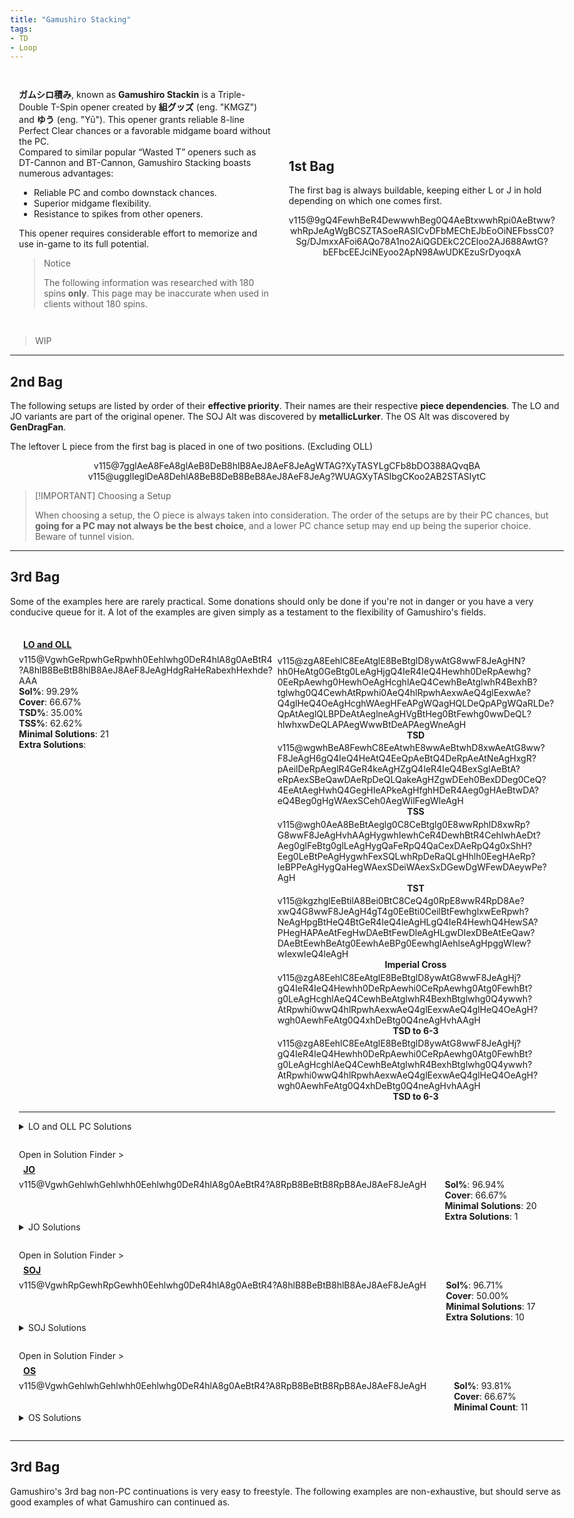 ```yaml
---
title: "Gamushiro Stacking"
tags:
- TD
- Loop
---
```

<head>
<meta name="description" content="Gamushiro Stacking, a Triple-Double opener by 組グッズ and ゆう.">
</head>
<style>
    html{
        display: flex;
        justify-content: center;
        width: 100vw;
        height: 100vh;
    }
    body{
        width: 100vw;
        max-width: 1500px;
    }
    article{
        padding: 0 1em;
    }
    #intro{
        display: grid;
        grid-template-areas: 'text image';
        grid-template-columns: 1fr 0.75fr;
        place-items: center;
    }
    #intro-text{
        padding: 1em;
    }
    #bag-1{
        padding: 1em;
        grid-area: image;
    }
    .only-for-mobile{
        display: none;
    }
    .stat{
        width: 100%;
    }
    .setup-body{
        padding: 1em;
        position: relative;
    }
    .setup-body h3{
        margin: 0.5em;
        font-size: 1em;
        width: auto;
    }
    .setup-body h3 img{
        height: 2em;
        width: 2em;
    }
    .setup-details{
        display: grid;
        grid-template-areas: "info conts";
    }
    .setup-info{
        grid-area: info;
    }
    .fumen-image{
        outline: 1px solid var(--outlinegray);
    }
    .setup-continuations{
        grid-area: conts;
        display: inline-flex;
        flex-wrap: wrap;
        justify-content: center;
        align-items: center;
    }
    .setup-continuations .fumen-figure{
        margin: 0.125em;
    }
    @media all and (max-width: 900px){
        #intro{
            display: flex;
            flex-direction: column;
        }
        #bag-1{
            display: block;
        }
        .only-for-mobile{
            display: block;
        }
    }
    @media all and (max-width: 500px){
        #configs{
            margin: 0 0.5em;
        }
    }
</style>
<div id="intro">
    <div id="intro-text">
        <p>
            <strong>ガムシロ積み</strong>, known as <strong>Gamushiro Stackin</strong> is a Triple-Double T-Spin opener created by <strong>組グッズ</strong> (eng. "KMGZ") and <strong>ゆう</strong> (eng. "Yū"). This opener grants reliable 8-line Perfect Clear chances or a favorable midgame board without the PC.<br>
            Compared to similar popular “Wasted <span class="mino">T</span>” openers such as DT-Cannon and BT-Cannon, Gamushiro Stacking boasts numerous advantages:
            <ul>
                <li>Reliable PC and combo downstack chances.</li>
                <li>Superior midgame flexibility.</li>
                <li>Resistance to spikes from other openers.</li>
            </ul>
        </p>
        <p>
            This opener requires considerable effort to memorize and use in-game to its full potential.
        </p>
        <blockquote class="danger-callout">
        <p>Notice</p>
        <p>The following information was researched with 180 spins <strong>only</strong>. This page may be inaccurate when used in clients without 180 spins.</p>
        </block>
    </div>
    <hr class="only-for-mobile">
    <div id="bag-1">
        <p>
            <h2 style="width:100%">1st Bag</h2>
            <p>The first bag is always buildable, keeping either <span class="mino">L</span> or <span class="mino">J</span> in hold depending on which one comes first.</p>
        </p>
        <center>
            <figfumen size="33">v115@9gQ4FewhBeR4DewwwhBeg0Q4AeBtxwwhRpi0AeBtww?whRpJeAgWgBCSZTASoeRASICvDFbMEChEJbEoOiNEFbssC0?Sg/DJmxxAFoi6AQo78A1no2AiQGDEkC2CEloo2AJ688AwtG?bEFbcEEJciNEyoo2ApN98AwUDKEzuSrDyoqxA</figfumen>
        </center>
    </div>
</div>
<blockquote class="warning-callout">
    <p>WIP</p>
</blockquote>

---
## 2nd Bag
The following setups are listed by order of their **effective priority**. Their names are their respective **piece dependencies**. The <span class="mino">LO</span> and <span class="mino">JO</span> variants are part of the original opener. The <span class="mino">SOJ</span> Alt was discovered by **metallicLurker**. The <span class="mino">OS</span> Alt was discovered by **GenDragFan**.

The leftover <span class="mino">L</span> piece from the first bag is placed in one of two positions. <span style="color: var(--graygray)">(Excluding OLL)</span>
<center><div>
<figfumen height="7">v115@7gglAeA8FeA8glAeB8DeB8hlB8AeJ8AeF8JeAgWTAG?XyTASYLgCFb8bDO388AQvqBA</figfumen>
<figfumen height="7">v115@ugglIeglDeA8DehlA8BeB8DeB8BeB8AeJ8AeF8JeAg?WUAGXyTASIbgCKoo2AB2STASIytC</figfumen>
</div></center>

> [!IMPORTANT] Choosing a Setup
> 
> When choosing a setup, the <span class="mino">O</span> piece is always taken into consideration. The order of the setups are by their PC chances, but **going for a PC may not always be the best choice**, and a lower PC chance setup may end up being the superior choice. Beware of tunnel vision.

---

## 3rd Bag
Some of the examples here are rarely practical. Some donations should only be done if you're not in danger or you have a very conducive queue for it. A lot of the examples are given simply as a testament to the flexibility of Gamushiro's fields.

<div class="setup-body">
    <a href="#lo"><h3 id="lo" class="setup-title"><span class="mino">LO</span> and <span class="mino">OLL</span></h3></a>
    <div class="setup-details">
        <div class="setup-info">
            <fumen class="setup-image" height="10">v115@VgwhGeRpwhGeRpwhh0Eehlwhg0DeR4hlA8g0AeBtR4?A8hlB8BeBtB8hlB8AeJ8AeF8JeAgHdgRaHeRabexhHexhde?AAA</fumen>
            <div class="setup-stats">
                <div class="stat"><strong>Sol%</strong>: 
                    <span title="5004/5040" class="with180">99.29%</span>
                </div>
                <div class="stat"><strong>Cover</strong>: 66.67%</div>
                <div class="stat"><strong>TSD%</strong>: 35.00%</div>
                <div class="stat"><strong>TSS%</strong>: 62.62%</div>
                <div title="Number of solutions needed to maximize PC chances." class="stat"><strong>Minimal Solutions</strong>: <span class="with180">21</span></div>
                <div title="Number of optional solutions to use for extra T-Spins." class="stat"><strong>Extra Solutions</strong>: </div>
            </div>
        </div>
        <div class="setup-continuations">
            <figure class="fumen-figure">
                <fumen size="15" height="10" delay="1000" lock="true">v115@zgA8EehlC8EeAtglE8BeBtglD8ywAtG8wwF8JeAgHN?hh0HeAtg0GeBtg0LeAgHjgQ4IeR4IeQ4Hewhh0DeRpAewhg?0EeRpAewhg0HewhOeAgHcghlAeQ4CewhBeAtglwhR4BexhB?tglwhg0Q4CewhAtRpwhi0AeQ4hlRpwhAexwAeQ4glEexwAe?Q4glHeQ4OeAgHcghWAegHFeAPgWQagHQLDeQpAPgWQaRLDe?QpAtAeglQLBPDeAtAeglneAgHVgBtHeg0BtFewhg0wwDeQL?hlwhxwDeQLAPAegWwwBtDeAPAegWneAgH</fumen>
            <div class="stat"><center><strong>TSD</strong></center></div>
            </figure>
            <figure class="fumen-figure">
                <fumen size="15" height="10" delay="1000" lock="true">v115@wgwhBeA8FewhC8EeAtwhE8wwAeBtwhD8xwAeAtG8ww?F8JeAgH6gQ4IeQ4HeAtQ4EeQpAeBtQ4DeRpAeAtNeAgHxgR?pAeilDeRpAeglR4GeR4keAgHZgQ4IeR4IeQ4BexSglAeBtA?eRpAexSBeQawDAeRpDeQLQakeAgHZgwDEeh0BexDDeg0CeQ?4EeAtAegHwhQ4GegHIeAPkeAgHfghHDeR4Aeg0gHAeBtwDA?eQ4Beg0gHgWAexSCeh0AegWilFegWleAgH</fumen>
            <div class="stat"><center><strong>TSS</strong></center></div>
            </figure>
            <figure class="fumen-figure">
                <fumen size="15" height="10" delay="1000" lock="true">v115@wgh0AeA8BeBtAeglg0C8CeBtglg0E8wwRphlD8xwRp?G8wwF8JeAgHvhAAgHygwhIewhCeR4DewhBtR4CehlwhAeDt?Aeg0glFeBtg0glLeAgHygQaFeRpQ4QaCexDAeRpQ4g0xShH?Eeg0LeBtPeAgHygwhFexSQLwhRpDeRaQLgHhlh0EegHAeRp?IeBPPeAgHygQaHegWAexSDeiWAexSxDGewDgWFewDAeywPe?AgH</fumen>
            <div class="stat"><center><strong>TST</strong></center></div>
            </figure>
            <figure class="fumen-figure">
                <fumen size="15" height="10" delay="1000" lock="true">v115@kgzhglEeBtilA8Bei0BtC8CeQ4g0RpE8wwR4RpD8Ae?xwQ4G8wwF8JeAgH4gT4g0EeBti0CeilBtFewhglxwEeRpwh?NeAgHpgBtHeQ4BtGeR4IeQ4leAgHLgQ4IeR4HewhQ4HewSA?PHegHAPAeAtFegHwDAeBtFewDleAgHLgwDIexDBeAtEeQaw?DAeBtEewhBeAtg0EewhAeBPg0EewhglAehlseAgHpggWIew?wIexwIeQ4leAgH</fumen>
            <div class="stat"><center><strong>Imperial Cross</strong></center></div>
            </figure>
            <figure class="fumen-figure">
                <fumen size="15" height="10" delay="1000" lock="true">v115@zgA8EehlC8EeAtglE8BeBtglD8ywAtG8wwF8JeAgHj?gQ4IeR4IeQ4Hewhh0DeRpAewhi0CeRpAewhg0Atg0FewhBt?g0LeAgHcghlAeQ4CewhBeAtglwhR4BexhBtglwhg0Q4ywwh?AtRpwhi0wwQ4hlRpwhAexwAeQ4glEexwAeQ4glHeQ4OeAgH?wgh0AewhFeAtg0Q4xhDeBtg0Q4neAgHvhAAgH</fumen>
            <div class="stat"><center><strong>TSD to 6-3</strong></center></div>
            </figure>
            <figure class="fumen-figure">
                <fumen size="15" height="10" delay="1000" lock="true">v115@zgA8EehlC8EeAtglE8BeBtglD8ywAtG8wwF8JeAgHj?gQ4IeR4IeQ4Hewhh0DeRpAewhi0CeRpAewhg0Atg0FewhBt?g0LeAgHcghlAeQ4CewhBeAtglwhR4BexhBtglwhg0Q4ywwh?AtRpwhi0wwQ4hlRpwhAexwAeQ4glEexwAeQ4glHeQ4OeAgH?wgh0AewhFeAtg0Q4xhDeBtg0Q4neAgHvhAAgH</fumen>
            <div class="stat"><center><strong>TSD to 6-3</strong></center></div>
            </figure>
        </div>
    </div>
    <hr class="small">
    <details>
    <summary><span class="mino">LO</span> and <span class="mino">OLL</span> PC Solutions</summary>
        <div>
            <h3>Minimals</h3>
            <div class="solutions with180">
                <figure class="fumen-figure"><fumen height="6" size="16">v115@zgA8g0zhhlC8i0R4AtglE8R4BtglD8ywAtG8wwF8Je?AgH</fumen><figcaption>Cover: 39.29%<br>Save: O</ficaption></figure>
                <figure class="fumen-figure"><fumen height="6" size="16">v115@zgA8Rph0ywC8Rpg0R4wwglE8R4ilD8zhG8g0F8JeAg?H</fumen><figcaption>Cover: 24.44%<br>Save: Z</ficaption></figure>
                <figure class="fumen-figure"><fumen height="6" size="16">v115@zgA8zhAtRpC8i0BtRpE8g0AtilD8ywglG8wwF8JeAg?H</fumen><figcaption>Cover: 23.77%<br>Save: S</ficaption></figure>
                <figure class="fumen-figure"><fumen height="6" size="16">v115@zgA8ilzhC8glywg0RpE8R4g0RpD8R4h0G8wwF8JeAg?H</fumen><figcaption>Cover: 20.08%<br>Save: Z</ficaption></figure>
                <figure class="fumen-figure"><fumen height="6" size="16">v115@zgA8g0BtzhC8i0hlRpE8BtglRpD8ywglG8wwF8JeAg?H</fumen><figcaption>Cover: 19.40%<br>Save: S</ficaption></figure>
                <figure class="fumen-figure"><fumen height="6" size="16">v115@zgA8Rpg0R4hlC8Rpi0AtglE8R4BtglD8ywAtG8wwF8?JeAgH</fumen><figcaption>Cover: 19.05%<br>Save: I</ficaption></figure>
                <figure class="fumen-figure"><fumen height="6" size="16">v115@zgA8Rph0Q4hlC8Rpg0wwR4glE8ywQ4glD8zhG8g0F8?JeAgH</fumen><figcaption>Cover: 17.78%<br>Save: Z</ficaption></figure>
                <figure class="fumen-figure"><fumen height="6" size="16">v115@zgA8Rpzhg0C8RpBtR4g0E8wwBth0D8xwR4G8wwF8Je?AgH</fumen><figcaption>Cover: 14.60%<br>Save: L</ficaption></figure>
                <figure class="fumen-figure"><fumen height="6" size="16">v115@zgA8ilzhC8glQ4i0RpE8ywRpD8R4wwg0G8Q4F8JeAg?H</fumen><figcaption>Cover: 13.57%<br>Save: Z</ficaption></figure>
                <figure class="fumen-figure"><fumen height="6" size="16">v115@zgA8Rpzhg0C8RpBtR4g0E8wwR4h0D8xwBtG8wwF8Je?AgH</fumen><figcaption>Cover: 10.48%<br>Save: L</ficaption></figure>
                <figure class="fumen-figure"><fumen height="6" size="16">v115@zgA8RpBti0C8RpwwBtR4E8xwR4g0D8zhG8wwF8JeAg?H</fumen><figcaption>Cover: 9.52%<br>Save: L</ficaption></figure>
                <figure class="fumen-figure"><fumen height="6" size="16">v115@zgA8RpilR4C8RpglAti0E8BtR4g0D8zhG8AtF8JeAg?H</fumen><figcaption>Cover: 9.52%<br>Save: T</ficaption></figure>
                <figure class="fumen-figure"><fumen height="6" size="16">v115@zgA8ywR4Atg0C8zhBtg0E8R4Ath0D8wwilG8glF8Je?AgH</fumen><figcaption>Cover: 8.89%<br>Save: O</ficaption></figure>
                <figure class="fumen-figure"><fumen height="6" size="16">v115@zgA8i0zhC8BtQ4hlRpE8R4glRpD8BtQ4glG8g0F8Je?AgH</fumen><figcaption>Cover: 8.89%<br>Save: T</ficaption></figure>
                <figure class="fumen-figure"><fumen height="6" size="16">v115@zgA8g0ywAtRpC8i0BtRpE8R4ilD8R4AtglG8wwF8Je?AgH</fumen><figcaption>Cover: 8.10%<br>Save: I</ficaption></figure>
                <figure class="fumen-figure"><fumen height="6" size="16">v115@zgA8ywQ4ilC8i0R4RpE8g0AtQ4RpD8wwBtglG8AtF8?JeAgH</fumen><figcaption>Cover: 7.14%<br>Save: I</ficaption></figure>
                <figure class="fumen-figure"><fumen height="6" size="16">v115@zgA8Q4hlzhC8R4glAtg0RpE8Btg0RpD8Q4Ath0G8gl?F8JeAgH</fumen><figcaption>Cover: 6.67%<br>Save: T</ficaption></figure>
                <figure class="fumen-figure"><fumen height="6" size="16">v115@zgA8Q4BthlRpC8R4BtglRpE8wwzhD8Q4xwglG8wwF8?JeAgH</fumen><figcaption>Cover: 6.35%<br>Save: J</ficaption></figure>
                <figure class="fumen-figure"><fumen height="6" size="16">v115@zgA8ilAtg0RpC8glQ4Btg0RpE8AtzhD8R4h0G8Q4F8?JeAgH</fumen><figcaption>Cover: 4.13%<br>Save: T</ficaption></figure>
                <figure class="fumen-figure"><fumen height="6" size="16">v115@zgA8Q4i0ilC8R4whg0AtRpE8whBtRpD8Q4whAtglG8?whF8JeAgH</fumen><figcaption>Cover: 3.81%<br>Save: T</ficaption></figure>
                <figure class="fumen-figure"><fumen height="6" size="16">v115@zgA8g0ywBtglC8i0R4BtE8R4ilD8zhG8wwF8JeAgH</fumen><figcaption>Cover: 3.17%<br>Save: O</ficaption></figure>
            </div>
            <hr class="small">
            <h3>Extras</h3>
            <div class="solutions with180">
                <figure class="fumen-figure"><fumen height="6" size="16">v115@zgA8ilzhC8glQ4ywRpE8i0RpD8R4wwg0G8Q4F8JeAg?H</fumen><figcaption>Cover: 15.56%<br>Save: Z</ficaption></figure>
                <figure class="fumen-figure"><fumen height="6" size="16">v115@zgA8Rph0BtglC8Rpg0Q4ilE8g0R4BtD8ywQ4G8wwF8?JeAgH</fumen><figcaption>Cover: 11.98%<br>Save: I</ficaption></figure>
                <figure class="fumen-figure"><fumen height="6" size="16">v115@zgA8zhBtglC8i0Q4ilE8g0R4BtD8ywQ4G8wwF8JeAg?H</fumen><figcaption>Cover: 11.59%<br>Save: O</ficaption></figure>
                <figure class="fumen-figure"><fumen height="6" size="16">v115@zgA8i0Q4ilC8zhglRpE8g0R4RpD8ywQ4G8wwF8JeAg?H</fumen><figcaption>Cover: 2.54%<br>Save: Z</ficaption></figure>
                <figure class="fumen-figure"><fumen height="6" size="16">v115@zgA8Rpzhg0C8RpBtR4g0E8wwR4h0D8xwBtG8wwF8Je?AgH</fumen><figcaption>Cover: 10.48%<br>Save: L</ficaption></figure>
            </div>
        </div>
    </details>
</div>
<div class="setup-body">
    <div class="solution-finder-nav" onclick="console.log('panning!')"><span class="nav-text">Open in Solution Finder</span> ></div>
    <a href="#jo"><h3 id="jo" class="setup-title"><span class="mino">JO</span></h3></a>
    <div class="setup-details">
        <fumen class="setup-image" height="10">v115@VgwhGehlwhGehlwhh0Eehlwhg0DeR4hlA8g0AeBtR4?A8RpB8BeBtB8RpB8AeJ8AeF8JeAgH</fumen>
        <div class="setup-stats">
            <div class="stat"><strong>Sol%</strong>: <span title="4886/5040">96.94%</span></div>
            <div class="stat"><strong>Cover</strong>: 66.67%</div>
            <div class="stat"><strong>Minimal Solutions</strong>: 20</div>
            <div class="stat"><strong>Extra Solutions</strong>: 1</div>
        </div>
    </div>
    <details>
        <summary><span class="mino">JO</span> Solutions</summary>
        <div>
            <h3>Minimals</h3>
            <div class="solutions with180">
                <figure class="fumen-figure"><fumen height="6" size="16">v115@zgC8RpzhglC8RpBtilC8i0BtD8ywg0G8wwF8JeAgH</fumen><figcaption>Cover: 38.69%<br>Save: S</ficaption></figure>
                <figure class="fumen-figure"><fumen height="6" size="16">v115@zgC8h0zhglC8g0Q4BtilC8g0R4BtD8ywQ4G8wwF8Je?AgH</fumen><figcaption>Cover: 30.32%<br>Save: O</ficaption></figure>
                <figure class="fumen-figure"><fumen height="6" size="16">v115@zgC8RpQ4zhC8RpR4ilC8i0Q4glD8ywg0G8wwF8JeAg?H</fumen><figcaption>Cover: 29.96%<br>Save: Z</ficaption></figure>
                <figure class="fumen-figure"><fumen height="6" size="16">v115@zgC8i0zhC8Rpg0AtilC8RpBtglD8ywAtG8wwF8JeAg?H</fumen><figcaption>Cover: 28.33%<br>Save: S</ficaption></figure>
                <figure class="fumen-figure"><fumen height="6" size="16">v115@zgC8h0ywRpC8g0R4wwglRpC8R4ilD8zhG8g0F8JeAg?H</fumen><figcaption>Cover: 23.02%<br>Save: Z</ficaption></figure>
                <figure class="fumen-figure"><fumen height="6" size="16">v115@zgC8g0R4hlRpC8i0AtglRpC8R4BtglD8ywAtG8wwF8?JeAgH</fumen><figcaption>Cover: 19.05%<br>Save: I</ficaption></figure>
                <figure class="fumen-figure"><fumen height="6" size="16">v115@zgC8h0Q4hlRpC8g0wwR4glRpC8ywQ4glD8zhG8g0F8?JeAgH</fumen><figcaption>Cover: 17.78%<br>Save: Z</ficaption></figure>
                <figure class="fumen-figure"><fumen height="6" size="16">v115@zgC8zhg0RpC8BtR4g0RpC8wwBth0D8xwR4G8wwF8Je?AgH</fumen><figcaption>Cover: 14.60%<br>Save: L</ficaption></figure>
                <figure class="fumen-figure"><fumen height="6" size="16">v115@zgC8ilAti0C8RpBtR4g0C8RpAtR4D8zhG8glF8JeAg?H</fumen><figcaption>Cover: 12.38%<br>Save: T</ficaption></figure>
                <figure class="fumen-figure"><fumen height="6" size="16">v115@zgC8ywR4RpC8h0R4glRpC8g0wwilD8zhG8g0F8JeAg?H</fumen><figcaption>Cover: 12.38%<br>Save: Z</ficaption></figure>
                <figure class="fumen-figure"><fumen height="6" size="16">v115@zgC8BtR4g0RpC8zhg0RpC8wwR4h0D8xwBtG8wwF8Je?AgH</fumen><figcaption>Cover: 6.35%<br>Save: L</ficaption></figure>
                <figure class="fumen-figure"><fumen height="6" size="16">v115@zgC8h0BtglRpC8g0Q4ilRpC8g0R4BtD8ywQ4G8wwF8?JeAgH</fumen><figcaption>Cover: 11.98%<br>Save: I</ficaption></figure>
                <figure class="fumen-figure"><fumen height="6" size="16">v115@zgC8zhR4glC8Rph0ilC8Rpg0R4D8ywg0G8wwF8JeAg?H</fumen><figcaption>Cover: 11.11%<br>Save: Z</ficaption></figure>
                <figure class="fumen-figure"><fumen height="6" size="16">v115@zgC8h0zhglC8g0RpwwilC8R4ywD8R4RpG8g0F8JeAg?H</fumen><figcaption>Cover: 10.00%<br>Save: Z</ficaption></figure>
                <figure class="fumen-figure"><fumen height="6" size="16">v115@zgC8zhg0RpC8BtR4g0RpC8wwR4h0D8xwBtG8wwF8Je?AgH</fumen><figcaption>Cover: 9.52%<br>Save: L</ficaption></figure>
                <figure class="fumen-figure"><fumen height="6" size="16">v115@zgC8Bti0RpC8wwBtR4RpC8xwR4g0D8zhG8wwF8JeAg?H</fumen><figcaption>Cover: 9.52%<br>Save: L</ficaption></figure>
                <figure class="fumen-figure"><fumen height="6" size="16">v115@zgC8ilR4RpC8glAti0RpC8BtR4g0D8zhG8AtF8JeAg?H</fumen><figcaption>Cover: 9.52%<br>Save: T</ficaption></figure>
                <figure class="fumen-figure"><fumen height="6" size="16">v115@zgC8BtQ4ywglC8h0R4ilC8g0BtQ4wwD8zhG8g0F8Je?AgH</fumen><figcaption>Cover: 9.52%<br>Save: O</ficaption></figure>
                <figure class="fumen-figure"><fumen height="6" size="16">v115@zgC8ywAtR4glC8h0BtilC8g0wwAtR4D8zhG8g0F8Je?AgH</fumen><figcaption>Cover: 7.14%<br>Save: O</ficaption></figure>
                <figure class="fumen-figure"><fumen height="6" size="16">v115@zgC8BtR4g0RpC8zhg0RpC8wwBth0D8xwR4G8wwF8Je?AgH</fumen><figcaption>Cover: 6.35%<br>Save: L</ficaption></figure>
            </div>
            <hr class="small">
            <h3>Extras</h3>
            <div class="solutions with180">
                <figure class="fumen-figure"><fumen height="6" size="16">v115@zgC8g0R4zhC8i0AtilC8R4BtglD8ywAtG8wwF8JeAg?H</fumen><figcaption>Cover: 15.71%<br>Save: O</ficaption></figure>
            </div>
        </div>
    </details>
</div>
<div class="setup-body">
    <div class="solution-finder-nav" onclick="console.log('panning!')"><span class="nav-text">Open in Solution Finder</span> ></div>
    <a href="#soj"><h3 id="soj" class="setup-title"><span class="mino">SOJ</span></h3></a>
    <div class="setup-details">
        <fumen class="setup-image" height="10">v115@VgwhRpGewhRpGewhh0Eehlwhg0DeR4hlA8g0AeBtR4?A8hlB8BeBtB8hlB8AeJ8AeF8JeAgH</fumen>
        <div class="setup-stats">
            <div class="stat"><strong>Sol%</strong>: 
                <span title="4874/5040">96.71%</span>
            </div>
            <div class="stat"><strong>Cover</strong>: 50.00%</div>
            <div class="stat"><strong>Minimal Solutions</strong>: 17</div>
            <div class="stat"><strong>Extra Solutions</strong>: 10</div>
        </div>
    </div>
    <details>
        <summary><span class="mino">SOJ</span> Solutions</summary>
        <div>
            <h3>Minimals</h3>
            <div class="solutions"></div>
            <hr class="small">
            <h3>Extras</h3>
            <div class="solutions"></div>
        </div>
    </details>
</div>
<div class="setup-body">
    <div class="solution-finder-nav" onclick="console.log('panning!')"><span class="nav-text">Open in Solution Finder</span> ></div>
    <a href="#os"><h3 id="OS" class="setup-title"><span class="mino">OS</span></h3></a>
    <div class="setup-details">
        <fumen class="setup-image" height="10">v115@VgwhGehlwhGehlwhh0Eehlwhg0DeR4hlA8g0AeBtR4?A8RpB8BeBtB8RpB8AeJ8AeF8JeAgH</fumen>
        <div class="setup-stats">
            <div class="stat"><strong>Sol%</strong>: <span title="4728/5040" class="with180">93.81%</span></div>
            <div class="stat"><strong>Cover</strong>: 66.67%</div>
            <div class="stat"><strong>Minimal Count</strong>: 11</div>
        </div>
    </div>
    <details>
    <summary><span class="mino">OS</span> Solutions</summary>
        <div>
            <h3>Minimals</h3>
            <div class="solutions"></div>
            <hr class="small">
            <h3>Extras</h3>
            <div class="solutions"></div>
        </div>
    </details>
</div>

---
## 3rd Bag
Gamushiro's 3rd bag non-PC continuations is very easy to freestyle. The following examples are non-exhaustive, but should serve as good examples of what Gamushiro can continued as.